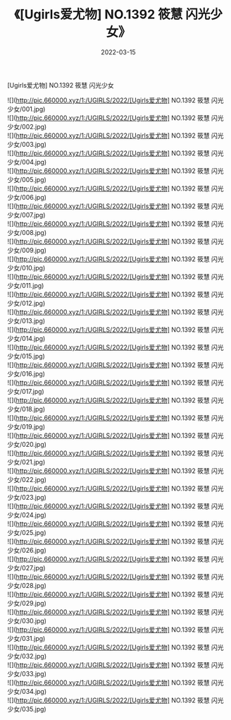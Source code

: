 ﻿---
layout: post
title:  《[Ugirls爱尤物] NO.1392 筱慧 闪光少女》
date:   2022-03-15
img: http://pic.660000.xyz/1:/UGIRLS/2022/[Ugirls爱尤物] NO.1392 筱慧 闪光少女/000.jpg
categories: [美女, 清纯, 唯美]
---

[Ugirls爱尤物] NO.1392 筱慧 闪光少女

 ![](http://pic.660000.xyz/1:/UGIRLS/2022/[Ugirls爱尤物] NO.1392 筱慧 闪光少女/001.jpg) <br>![](http://pic.660000.xyz/1:/UGIRLS/2022/[Ugirls爱尤物] NO.1392 筱慧 闪光少女/002.jpg) <br>![](http://pic.660000.xyz/1:/UGIRLS/2022/[Ugirls爱尤物] NO.1392 筱慧 闪光少女/003.jpg) <br>![](http://pic.660000.xyz/1:/UGIRLS/2022/[Ugirls爱尤物] NO.1392 筱慧 闪光少女/004.jpg) <br>![](http://pic.660000.xyz/1:/UGIRLS/2022/[Ugirls爱尤物] NO.1392 筱慧 闪光少女/005.jpg) <br>![](http://pic.660000.xyz/1:/UGIRLS/2022/[Ugirls爱尤物] NO.1392 筱慧 闪光少女/006.jpg) <br>![](http://pic.660000.xyz/1:/UGIRLS/2022/[Ugirls爱尤物] NO.1392 筱慧 闪光少女/007.jpg) <br>![](http://pic.660000.xyz/1:/UGIRLS/2022/[Ugirls爱尤物] NO.1392 筱慧 闪光少女/008.jpg) <br>![](http://pic.660000.xyz/1:/UGIRLS/2022/[Ugirls爱尤物] NO.1392 筱慧 闪光少女/009.jpg) <br>![](http://pic.660000.xyz/1:/UGIRLS/2022/[Ugirls爱尤物] NO.1392 筱慧 闪光少女/010.jpg) <br>![](http://pic.660000.xyz/1:/UGIRLS/2022/[Ugirls爱尤物] NO.1392 筱慧 闪光少女/011.jpg) <br>![](http://pic.660000.xyz/1:/UGIRLS/2022/[Ugirls爱尤物] NO.1392 筱慧 闪光少女/012.jpg) <br>![](http://pic.660000.xyz/1:/UGIRLS/2022/[Ugirls爱尤物] NO.1392 筱慧 闪光少女/013.jpg) <br>![](http://pic.660000.xyz/1:/UGIRLS/2022/[Ugirls爱尤物] NO.1392 筱慧 闪光少女/014.jpg) <br>![](http://pic.660000.xyz/1:/UGIRLS/2022/[Ugirls爱尤物] NO.1392 筱慧 闪光少女/015.jpg) <br>![](http://pic.660000.xyz/1:/UGIRLS/2022/[Ugirls爱尤物] NO.1392 筱慧 闪光少女/016.jpg) <br>![](http://pic.660000.xyz/1:/UGIRLS/2022/[Ugirls爱尤物] NO.1392 筱慧 闪光少女/017.jpg) <br>![](http://pic.660000.xyz/1:/UGIRLS/2022/[Ugirls爱尤物] NO.1392 筱慧 闪光少女/018.jpg) <br>![](http://pic.660000.xyz/1:/UGIRLS/2022/[Ugirls爱尤物] NO.1392 筱慧 闪光少女/019.jpg) <br>![](http://pic.660000.xyz/1:/UGIRLS/2022/[Ugirls爱尤物] NO.1392 筱慧 闪光少女/020.jpg) <br>![](http://pic.660000.xyz/1:/UGIRLS/2022/[Ugirls爱尤物] NO.1392 筱慧 闪光少女/021.jpg) <br>![](http://pic.660000.xyz/1:/UGIRLS/2022/[Ugirls爱尤物] NO.1392 筱慧 闪光少女/022.jpg) <br>![](http://pic.660000.xyz/1:/UGIRLS/2022/[Ugirls爱尤物] NO.1392 筱慧 闪光少女/023.jpg) <br>![](http://pic.660000.xyz/1:/UGIRLS/2022/[Ugirls爱尤物] NO.1392 筱慧 闪光少女/024.jpg) <br>![](http://pic.660000.xyz/1:/UGIRLS/2022/[Ugirls爱尤物] NO.1392 筱慧 闪光少女/025.jpg) <br>![](http://pic.660000.xyz/1:/UGIRLS/2022/[Ugirls爱尤物] NO.1392 筱慧 闪光少女/026.jpg) <br>![](http://pic.660000.xyz/1:/UGIRLS/2022/[Ugirls爱尤物] NO.1392 筱慧 闪光少女/027.jpg) <br>![](http://pic.660000.xyz/1:/UGIRLS/2022/[Ugirls爱尤物] NO.1392 筱慧 闪光少女/028.jpg) <br>![](http://pic.660000.xyz/1:/UGIRLS/2022/[Ugirls爱尤物] NO.1392 筱慧 闪光少女/029.jpg) <br>![](http://pic.660000.xyz/1:/UGIRLS/2022/[Ugirls爱尤物] NO.1392 筱慧 闪光少女/030.jpg) <br>![](http://pic.660000.xyz/1:/UGIRLS/2022/[Ugirls爱尤物] NO.1392 筱慧 闪光少女/031.jpg) <br>![](http://pic.660000.xyz/1:/UGIRLS/2022/[Ugirls爱尤物] NO.1392 筱慧 闪光少女/032.jpg) <br>![](http://pic.660000.xyz/1:/UGIRLS/2022/[Ugirls爱尤物] NO.1392 筱慧 闪光少女/033.jpg) <br>![](http://pic.660000.xyz/1:/UGIRLS/2022/[Ugirls爱尤物] NO.1392 筱慧 闪光少女/034.jpg) <br>![](http://pic.660000.xyz/1:/UGIRLS/2022/[Ugirls爱尤物] NO.1392 筱慧 闪光少女/035.jpg) <br>
